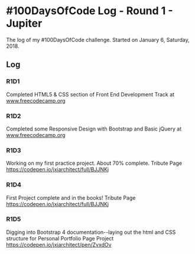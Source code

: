 # #100DaysOfCode Log - Round 1 - Jupiter

The log of my #100DaysOfCode challenge. Started on January 6, Saturday, 2018.

## Log

### R1D1 
Completed HTML5 & CSS section of Front End Development Track at www.freecodecamp.org 

### R1D2
Completed some Responsive Design with Bootstrap and Basic jQuery at www.freecodecamp.org

### R1D3 
Working on my first practice project. About 70% complete. Tribute Page https://codepen.io/jxiarchitect/full/BJJNKj

### R1D4
First Project complete and in the books! Tribute Page https://codepen.io/jxiarchitect/full/BJJNKj

### R1D5
Digging into Bootstrap 4 documentation--laying out the html and CSS structure for Personal Portfolio Page Project https://codepen.io/jxiarchitect/pen/ZvxdOv
